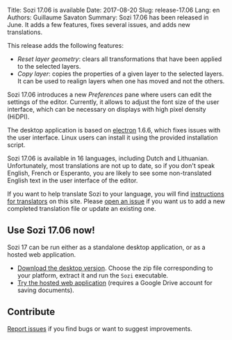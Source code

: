 Title: Sozi 17.06 is available
Date: 2017-08-20
Slug: release-17.06
Lang: en
Authors: Guillaume Savaton
Summary:
    Sozi 17.06 has been released in June.
    It adds a few features, fixes several issues, and adds new translations.

This release adds the following features:

* *Reset layer geometry*: clears all transformations that have been applied to the selected layers.
* *Copy layer*: copies the properties of a given layer to the selected layers.
  It can be used to realign layers when one has moved and not the others.

Sozi 17.06 introduces a new *Preferences* pane where users can edit the settings of the editor.
Currently, it allows to adjust the font size of the user interface, which can be necessary
on displays with high pixel density (HiDPI).

The desktop application is based on [electron](http://electron.atom.io/) 1.6.6, which
fixes issues with the user interface.
Linux users can install it using the provided installation script.

Sozi 17.06 is available in 16 languages, including Dutch and Lithuanian.
Unfortunately, most translations are not up to date, so if you don't speak English, French or Esperanto,
you are likely to see some non-translated English text in the user interface of the editor.

If you want to help translate Sozi to your language, you will find [instructions for translators](|filename|/pages/en/translate-editor.md) on this site.
Please [open an issue](https://github.com/sozi-projects/Sozi/issues) if you want us to add a new
completed translation file or update an existing one.


Use Sozi 17.06 now!
-------------------

Sozi 17 can be run either as a standalone desktop application, or as a hosted web application.

* [Download the desktop version](https://github.com/sozi-projects/Sozi/releases/tag/17.06).
  Choose the zip file corresponding to your platform, extract it and run the `Sozi` executable.
* [Try the hosted web application](/demo) (requires a Google Drive account for saving documents).

Contribute
----------

[Report issues](https://github.com/sozi-projects/Sozi/issues) if you find bugs
or want to suggest improvements.
